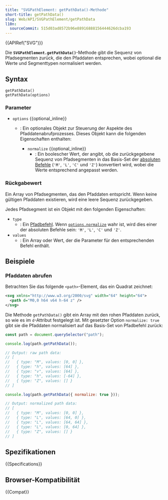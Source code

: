 ```yaml
---
title: "SVGPathElement: getPathData()-Methode"
short-title: getPathData()
slug: Web/API/SVGPathElement/getPathData
l10n:
  sourceCommit: 515d03ad8572b96e88916888156444626dcba193
---
```


{{APIRef("SVG")}}

Die **`SVGPathElement.getPathData()`**-Methode gibt die Sequenz von Pfadsegmenten zurück, die den Pfaddaten entsprechen, wobei optional die Werte und Segmenttypen normalisiert werden.

## Syntax

```js-nolint
getPathData()
getPathData(options)
```

### Parameter

- `options` {{optional_inline}}

  - : Ein optionales Objekt zur Steuerung der Aspekte des Pfaddatenabrufprozesses. Dieses Objekt kann die folgenden Eigenschaften enthalten:

    - `normalize` {{optional_inline}}
      - : Ein boolescher Wert, der angibt, ob die zurückgegebene Sequenz von Pfadsegmenten in das Basis-Set der [absoluten Befehle](/de/docs/Web/SVG/Reference/Attribute/d#path_commands) (`'M'`, `'L'`, `'C'` und `'Z'`) konvertiert wird, wobei die Werte entsprechend angepasst werden.

### Rückgabewert

Ein Array von Pfadsegmenten, das den Pfaddaten entspricht. Wenn keine gültigen Pfaddaten existieren, wird eine leere Sequenz zurückgegeben.

Jedes Pfadsegment ist ein Objekt mit den folgenden Eigenschaften:

- `type`
  - : Ein [Pfadbefehl](/de/docs/Web/SVG/Reference/Attribute/d#path_commands).
    Wenn [`options.normalize`](#normalize) wahr ist, wird dies einer der absoluten Befehle sein: `'M'`, `'L'`, `'C'` und `'Z'`.
- `values`
  - : Ein Array oder Wert, der die Parameter für den entsprechenden Befehl enthält.

## Beispiele

### Pfaddaten abrufen

Betrachten Sie das folgende `<path>`-Element, das ein Quadrat zeichnet:

```xml
<svg xmlns="http://www.w3.org/2000/svg" width="64" height="64">
  <path d="M0,0 h64 v64 h-64 z" />
</svg>
```

Die Methode `getPathData()` gibt ein Array mit den rohen Pfaddaten zurück, so wie es im `d`-Attribut festgelegt ist. Mit gesetzter Option `normalize: true` gibt sie die Pfaddaten normalisiert auf das Basis-Set von Pfadbefehl zurück:

```js
const path = document.querySelector("path");

console.log(path.getPathData());

// Output: raw path data:
// [
//   { type: "M", values: [0, 0] },
//   { type: "h", values: [64] },
//   { type: "v", values: [64] },
//   { type: "h", values: [-64] },
//   { type: "Z", values: [] }
// ]

console.log(path.getPathData({ normalize: true }));

// Output: normalized path data:
// [
//   { type: "M", values: [0, 0] },
//   { type: "L", values: [64, 0] },
//   { type: "L", values: [64, 64] },
//   { type: "L", values: [0, 64] },
//   { type: "Z", values: [] }
// ]
```

## Spezifikationen

{{Specifications}}

## Browser-Kompatibilität

{{Compat}}
